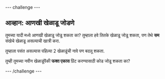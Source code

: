 --- challenge ---

## आव्हान: आणखी खेळाडू जोडणे

तुमच्या यादी मध्ये आणखी खेळाडू जोडू शकता का? तुम्हाला हवे तितके खेळाडू जोडू शकता, पण तेथे **सम** संखेचे खेळाडू असल्याची खात्री करा.

तुम्हाला पसंत असल्यास पहिल्या 2 खेळाडूंची नावे पण बदलू शकता.

तुम्ही तुमच्या नवीन खेळाडूंपैकी **फक्त एकास** प्रिंट करण्यासाठी कोड जोडू शकता का?

--- /challenge ---